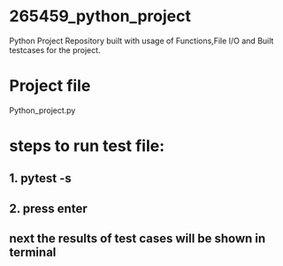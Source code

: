 # 265459_python_project
Python Project Repository built with usage of Functions,File I/O and Built testcases for the project.

# Project file
  Python_project.py

# steps to run test file: 

##  1.  pytest -s
##  2.  press enter 
##  next the results of test cases will be shown in terminal
